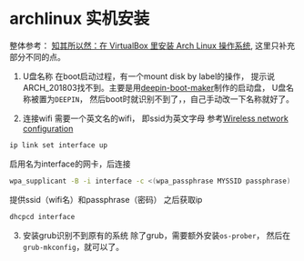 # archlinux 实机安装

整体参考： [知其所以然：在 VirtualBox 里安装 Arch Linux 操作系统](https://www.jianshu.com/p/98b8965b1d10), 这里只补充部分不同的点。

1. U盘名称
在boot启动过程，有一个mount disk by label的操作， 提示说ARCH_201803找不到。主要是用[deepin-boot-maker](http://cdimage.deepin.com/applications/deepin-boot-maker/windows/deepin-boot-maker.exe
)制作的启动盘， U盘名称被置为```DEEPIN```， 然后boot时就识别不到了，，自己手动改一下名称就好了。

2. 连接wifi
需要一个英文名的wifi， 即ssid为英文字母
参考[Wireless network configuration](https://wiki.archlinux.org/index.php/Wireless_network_configuration#Example)
```sh
ip link set interface up
``` 
启用名为interface的网卡，后连接
```sh
wpa_supplicant -B -i interface -c <(wpa_passphrase MYSSID passphrase)
```
提供ssid（wifi名）和passphrase（密码）
之后获取ip
```sh
dhcpcd interface
```

3. 安装grub识别不到原有的系统
除了grub，需要额外安装```os-prober```， 然后在```grub-mkconfig```，就可以了。